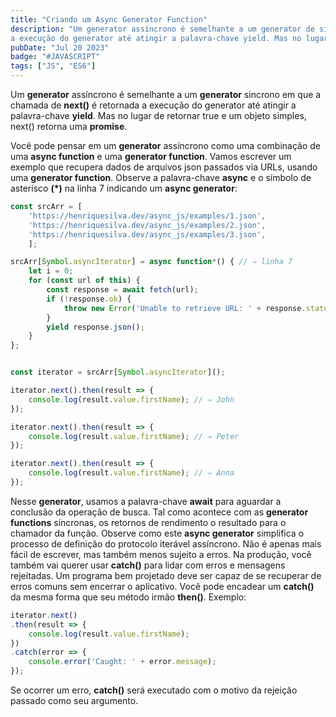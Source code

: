 ```yaml
---
title: "Criando um Async Generator Function"
description: "Um generator assíncrono é semelhante a um generator de sincrono em que a chamada de next() é retornada
a execução do generator até atingir a palavra-chave yield. Mas no lugar de retornar true e um objeto simples, next() retorna uma promise."
pubDate: "Jul 20 2023"
badge: "#JAVASCRIPT"
tags: ["JS", "ES6"]
---
```


Um <b>generator</b> assíncrono é semelhante a um <b>generator</b> sincrono em que a chamada de <b>next()</b> é retornada
a execução do generator até atingir a palavra-chave <b>yield</b>. Mas no lugar de retornar true e um objeto simples, next() retorna uma <b>promise</b>.

Você pode pensar em um <b>generator</b> assíncrono como uma combinação de uma <b>async function</b>
e uma <b>generator function</b>. Vamos escrever um exemplo que recupera dados de arquivos json passados via URLs, usando uma <b>generator function</b>. 
Observe a palavra-chave <b>async</b> e o símbolo de asterisco <b>(*)</b> na linha 7 indicando um <b>async generator</b>:

```javascript
const srcArr = [
    'https://henriquesilva.dev/async_js/examples/1.json',
    'https://henriquesilva.dev/async_js/examples/2.json',
    'https://henriquesilva.dev/async_js/examples/3.json',
    ];

srcArr[Symbol.asyncIterator] = async function*() { // ⇒ linha 7
    let i = 0;
    for (const url of this) {
        const response = await fetch(url);
        if (!response.ok) {
            throw new Error('Unable to retrieve URL: ' + response.status);
        }
        yield response.json();
    }
};


const iterator = srcArr[Symbol.asyncIterator]();

iterator.next().then(result => {
    console.log(result.value.firstName); // ⇒ John
});

iterator.next().then(result => {
    console.log(result.value.firstName); // ⇒ Peter
});

iterator.next().then(result => {
    console.log(result.value.firstName); // ⇒ Anna
});

```

Nesse <b>generator</b>, usamos a palavra-chave <b>await</b> para aguardar a conclusão da operação de busca. 
Tal como acontece com as <b>generator functions</b> síncronas, os retornos de rendimento
o resultado para o chamador da função. Observe como este <b>async generator</b>
simplifica o processo de definição do protocolo iterável assíncrono. Não é
apenas mais fácil de escrever, mas também menos sujeito a erros.
Na produção, você também vai querer usar <b>catch()</b> para lidar com erros e mensagens rejeitadas.
Um programa bem projetado deve ser capaz de se recuperar
de erros comuns sem encerrar o aplicativo. Você pode encadear um
<b>catch()</b> da mesma forma que seu método irmão <b>then()</b>. Exemplo:

```javascript
iterator.next()
.then(result => {
    console.log(result.value.firstName);
})
.catch(error => {
    console.error('Caught: ' + error.message);
});

```
Se ocorrer um erro, <b>catch()</b> será executado com o motivo da rejeição passado como
seu argumento.